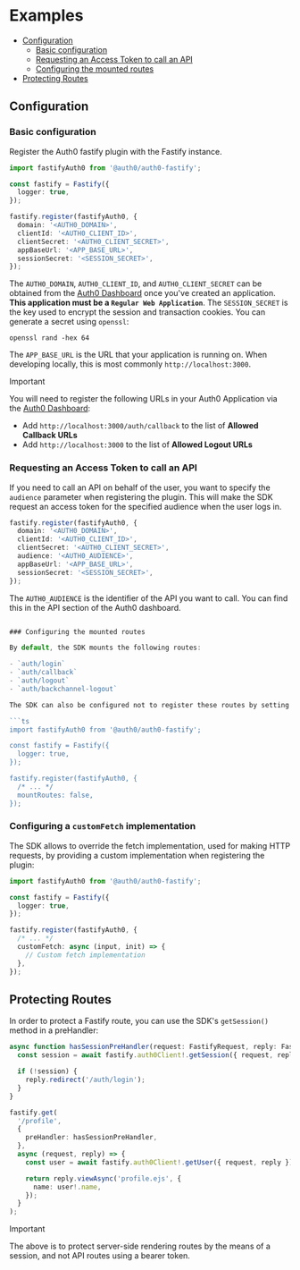 # Examples

- [Configuration](#configuration)
  - [Basic configuration](#basic-configuration)
  - [Requesting an Access Token to call an API](#requesting-an-access-token-to-call-an-api)
  - [Configuring the mounted routes](#configuring-the-mounted-routes)
- [Protecting Routes](#protecting-routes)

## Configuration

### Basic configuration

Register the Auth0 fastify plugin with the Fastify instance.

```ts
import fastifyAuth0 from '@auth0/auth0-fastify';

const fastify = Fastify({
  logger: true,
});

fastify.register(fastifyAuth0, {
  domain: '<AUTH0_DOMAIN>',
  clientId: '<AUTH0_CLIENT_ID>',
  clientSecret: '<AUTH0_CLIENT_SECRET>',
  appBaseUrl: '<APP_BASE_URL>',
  sessionSecret: '<SESSION_SECRET>',
});
```

The `AUTH0_DOMAIN`, `AUTH0_CLIENT_ID`, and `AUTH0_CLIENT_SECRET` can be obtained from the [Auth0 Dashboard](https://manage.auth0.com) once you've created an application. **This application must be a `Regular Web Application`**.
The `SESSION_SECRET` is the key used to encrypt the session and transaction cookies. You can generate a secret using `openssl`:

```shell
openssl rand -hex 64
```

The `APP_BASE_URL` is the URL that your application is running on. When developing locally, this is most commonly `http://localhost:3000`.

> [!IMPORTANT]  
> You will need to register the following URLs in your Auth0 Application via the [Auth0 Dashboard](https://manage.auth0.com):
>
> - Add `http://localhost:3000/auth/callback` to the list of **Allowed Callback URLs**
> - Add `http://localhost:3000` to the list of **Allowed Logout URLs**

### Requesting an Access Token to call an API

If you need to call an API on behalf of the user, you want to specify the `audience` parameter when registering the plugin. This will make the SDK request an access token for the specified audience when the user logs in.

```ts
fastify.register(fastifyAuth0, {
  domain: '<AUTH0_DOMAIN>',
  clientId: '<AUTH0_CLIENT_ID>',
  clientSecret: '<AUTH0_CLIENT_SECRET>',
  audience: '<AUTH0_AUDIENCE>',
  appBaseUrl: '<APP_BASE_URL>',
  sessionSecret: '<SESSION_SECRET>',
});
```
The `AUTH0_AUDIENCE` is the identifier of the API you want to call. You can find this in the API section of the Auth0 dashboard.

```ts

### Configuring the mounted routes

By default, the SDK mounts the following routes:

- `auth/login`
- `auth/callback`
- `auth/logout`
- `auth/backchannel-logout`

The SDK can also be configured not to register these routes by setting the `mountRoutes` option to `false`:

```ts
import fastifyAuth0 from '@auth0/auth0-fastify';

const fastify = Fastify({
  logger: true,
});

fastify.register(fastifyAuth0, {
  /* ... */
  mountRoutes: false,
});
```

### Configuring a `customFetch` implementation

The SDK allows to override the fetch implementation, used for making HTTP requests, by providing a custom implementation when registering the plugin:

```ts
import fastifyAuth0 from '@auth0/auth0-fastify';

const fastify = Fastify({
  logger: true,
});

fastify.register(fastifyAuth0, {
  /* ... */
  customFetch: async (input, init) => {
    // Custom fetch implementation
  },
});
```

## Protecting Routes

In order to protect a Fastify route, you can use the SDK's `getSession()` method in a preHandler:

```ts
async function hasSessionPreHandler(request: FastifyRequest, reply: FastifyReply) {
  const session = await fastify.auth0Client!.getSession({ request, reply });

  if (!session) {
    reply.redirect('/auth/login');
  }
}

fastify.get(
  '/profile',
  {
    preHandler: hasSessionPreHandler,
  },
  async (request, reply) => {
    const user = await fastify.auth0Client!.getUser({ request, reply });

    return reply.viewAsync('profile.ejs', {
      name: user!.name,
    });
  }
);
```

> [!IMPORTANT]  
> The above is to protect server-side rendering routes by the means of a session, and not API routes using a bearer token. 